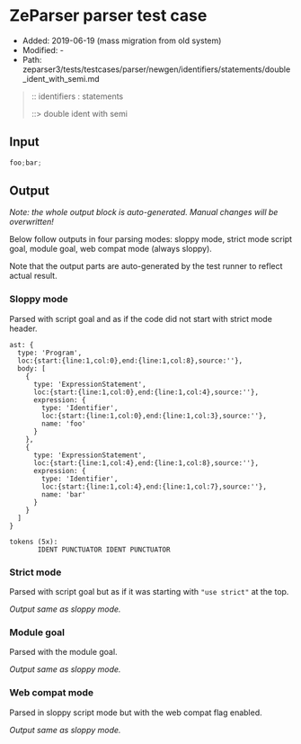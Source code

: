 # ZeParser parser test case

- Added: 2019-06-19 (mass migration from old system)
- Modified: -
- Path: zeparser3/tests/testcases/parser/newgen/identifiers/statements/double_ident_with_semi.md

> :: identifiers : statements
>
> ::> double ident with semi

## Input

`````js
foo;bar;
`````

## Output

_Note: the whole output block is auto-generated. Manual changes will be overwritten!_

Below follow outputs in four parsing modes: sloppy mode, strict mode script goal, module goal, web compat mode (always sloppy).

Note that the output parts are auto-generated by the test runner to reflect actual result.

### Sloppy mode

Parsed with script goal and as if the code did not start with strict mode header.

`````
ast: {
  type: 'Program',
  loc:{start:{line:1,col:0},end:{line:1,col:8},source:''},
  body: [
    {
      type: 'ExpressionStatement',
      loc:{start:{line:1,col:0},end:{line:1,col:4},source:''},
      expression: {
        type: 'Identifier',
        loc:{start:{line:1,col:0},end:{line:1,col:3},source:''},
        name: 'foo'
      }
    },
    {
      type: 'ExpressionStatement',
      loc:{start:{line:1,col:4},end:{line:1,col:8},source:''},
      expression: {
        type: 'Identifier',
        loc:{start:{line:1,col:4},end:{line:1,col:7},source:''},
        name: 'bar'
      }
    }
  ]
}

tokens (5x):
       IDENT PUNCTUATOR IDENT PUNCTUATOR
`````

### Strict mode

Parsed with script goal but as if it was starting with `"use strict"` at the top.

_Output same as sloppy mode._

### Module goal

Parsed with the module goal.

_Output same as sloppy mode._

### Web compat mode

Parsed in sloppy script mode but with the web compat flag enabled.

_Output same as sloppy mode._
